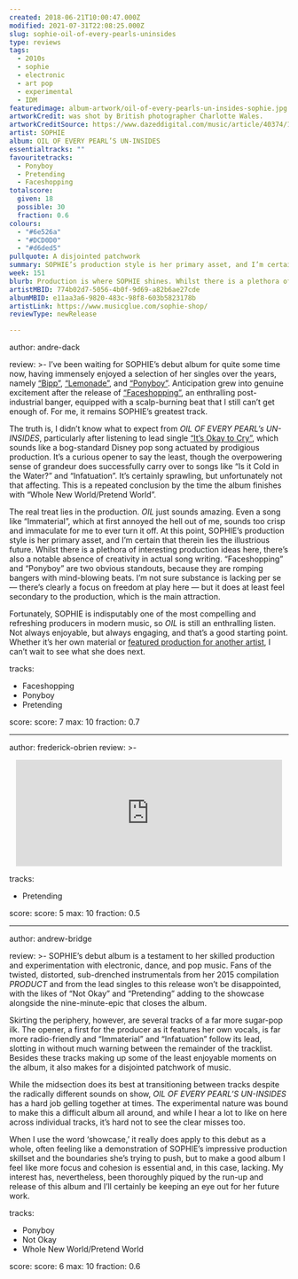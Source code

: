 ```yaml
---
created: 2018-06-21T10:00:47.000Z
modified: 2021-07-31T22:08:25.000Z
slug: sophie-oil-of-every-pearls-uninsides
type: reviews
tags:
  - 2010s
  - sophie
  - electronic
  - art pop
  - experimental
  - IDM
featuredimage: album-artwork/oil-of-every-pearls-un-insides-sophie.jpg
artworkCredit: was shot by British photographer Charlotte Wales.
artworkCreditSource: https://www.dazeddigital.com/music/article/40374/1/listen-sophie-debut-album-oil-of-every-pearls-un-insides
artist: SOPHIE
album: OIL OF EVERY PEARL’S UN-INSIDES
essentialtracks: ""
favouritetracks:
  - Ponyboy
  - Pretending
  - Faceshopping
totalscore:
  given: 18
  possible: 30
  fraction: 0.6
colours:
  - "#6e526a"
  - "#DCD0D0"
  - "#d6ded5"
pullquote: A disjointed patchwork
summary: SOPHIE’s production style is her primary asset, and I’m certain that therein lies the illustrious future. Whilst there is a plethora of interesting production ideas here, there’s also a notable absence of creativity in actual song writing.
week: 151
blurb: Production is where SOPHIE shines. Whilst there is a plethora of interesting ideas here, there’s also a notable absence of creativity in actual song writing.
artistMBID: 774b02d7-5056-4b0f-9d69-a82b6ae27cde
albumMBID: e11aa3a6-9820-483c-98f8-603b5823178b
artistLink: https://www.musicglue.com/sophie-shop/
reviewType: newRelease

---
```


author: andre-dack

review: >-
  I’ve been waiting for SOPHIE’s debut album for quite some time now, having immensely enjoyed a selection of her singles over the years, namely [“Bipp”](https://www.youtube.com/watch?v=MVc3Z-bG6Eo), [“Lemonade”](https://www.youtube.com/watch?v=LdLvp630plc), and [“Ponyboy”](https://www.youtube.com/watch?v=uERIXLWeik0). Anticipation grew into genuine excitement after the release of [“Faceshopping”](https://www.youtube.com/watch?v=es9-P1SOeHU), an enthralling post-industrial banger, equipped with a scalp-burning beat that I still can’t get enough of. For me, it remains SOPHIE’s greatest track. 
  
  The truth is, I didn’t know what to expect from *OIL OF EVERY PEARL’s UN-INSIDES*, particularly after listening to lead single [“It’s Okay to Cry”](https://www.youtube.com/watch?v=m_S0qCeA-pc), which sounds like a bog-standard Disney pop song actuated by prodigious production. It’s a curious opener to say the least, though the overpowering sense of grandeur does successfully carry over to songs like “Is it Cold in the Water?” and “Infatuation”. It’s certainly sprawling, but unfortunately not that affecting. This is a repeated conclusion by the time the album finishes with “Whole New World/Pretend World”.

  The real treat lies in the production. *OIL* just sounds amazing. Even a song like “Immaterial”, which at first annoyed the hell out of me, sounds too crisp and immaculate for me to ever turn it off. At this point, SOPHIE’s production style is her primary asset, and I’m certain that therein lies the illustrious future. Whilst there is a plethora of interesting production ideas here, there’s also a notable absence of creativity in actual song writing. “Faceshopping” and “Ponyboy” are two obvious standouts, because they are romping bangers with mind-blowing beats. I’m not sure substance is lacking per se — there’s clearly a focus on freedom at play here — but it does at least feel secondary to the production, which is the main attraction. 
  
  Fortunately, SOPHIE is indisputably one of the most compelling and refreshing producers in modern music, so *OIL* is still an enthralling listen. Not always enjoyable, but always engaging, and that’s a good starting point. Whether it’s her own material or [featured production for another artist](https://www.youtube.com/watch?v=C6iAzyhm0p0), I can’t wait to see what she does next.

tracks:
  - Faceshopping
  - ­­Ponyboy
  - ­­Pretending

score:
  score: 7
  max: 10
  fraction: 0.7

---
author: frederick-obrien
review: >-
  <center><iframe src="https://gifer.com/embed/S2A7" width="480" height="192.000" frameborder="0" allowfullscreen="allowfullscreen"></iframe></center>

tracks:
  - Pretending

score:
  score: 5
  max: 10
  fraction: 0.5

---
author: andrew-bridge

review: >-
  SOPHIE’s debut album is a testament to her skilled production and experimentation with electronic, dance, and pop music. Fans of the twisted, distorted, sub-drenched instrumentals from her 2015 compilation *PRODUCT* and from the lead singles to this release won’t be disappointed, with the likes of “Not Okay” and “Pretending” adding to the showcase alongside the nine-minute-epic that closes the album. 
  
  Skirting the periphery, however, are several tracks of a far more sugar-pop ilk. The opener, a first for the producer as it features her own vocals, is far more radio-friendly and “Immaterial” and “Infatuation” follow its lead, slotting in without much warning between the remainder of the tracklist. Besides these tracks making up some of the least enjoyable moments on the album, it also makes for a disjointed patchwork of music. 
  
  While the midsection does its best at transitioning between tracks despite the radically different sounds on show, *OIL OF EVERY PEARL’S UN-INSIDES* has a hard job gelling together at times. The experimental nature was bound to make this a difficult album all around, and while I hear a lot to like on here across individual tracks, it’s hard not to see the clear misses too. 
  
  When I use the word ‘showcase,’ it really does apply to this debut as a whole, often feeling like a demonstration of SOPHIE’s impressive production skillset and the boundaries she’s trying to push, but to make a good album I feel like more focus and cohesion is essential and, in this case, lacking. My interest has, nevertheless, been thoroughly piqued by the run-up and release of this album and I’ll certainly be keeping an eye out for her future work.

tracks:
  - Ponyboy
  - ­­Not Okay
  - ­­Whole New World/Pretend World
  
score:
  score: 6
  max: 10
  fraction: 0.6
